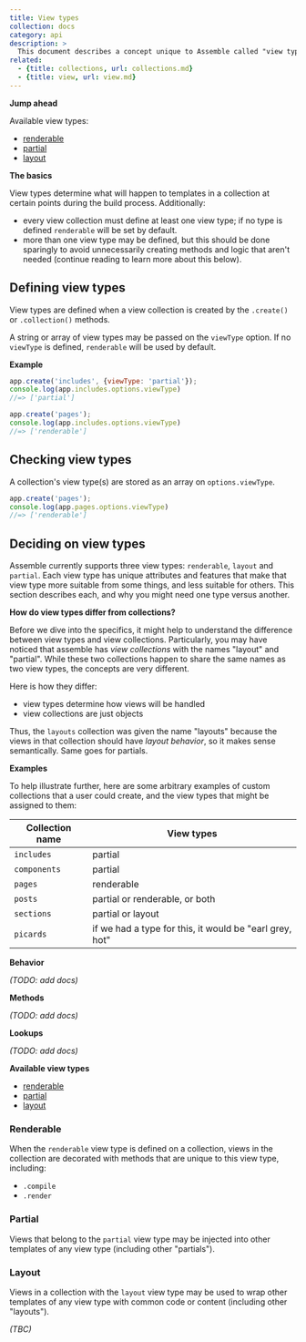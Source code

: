 ```yaml
---
title: View types
collection: docs
category: api
description: >
  This document describes a concept unique to Assemble called "view types". View types give Assemble, and the user, a way of controlling the behavior and features expected for a given view.
related: 
  - {title: collections, url: collections.md}
  - {title: view, url: view.md}
---
```


**Jump ahead**

Available view types:

- [renderable](#renderable)
- [partial](#partial)
- [layout](#layout)

**The basics**

View types determine what will happen to templates in a collection at certain points during the build process. Additionally:

- every view collection must define at least one view type; if no type is defined `renderable` will be set by default.
- more than one view type may be defined, but this should be done sparingly to avoid unnecessarily creating methods and logic that aren't needed (continue reading to learn more about this below).

## Defining view types

View types are defined when a view collection is created by the `.create()` or `.collection()` methods. 

A string or array of view types may be passed on the `viewType` option. If no `viewType` is defined, `renderable` will be used by default. 

**Example**

```js
app.create('includes', {viewType: 'partial'});
console.log(app.includes.options.viewType)
//=> ['partial']

app.create('pages');
console.log(app.includes.options.viewType)
//=> ['renderable']
```

## Checking view types

A collection's view type(s) are stored as an array on `options.viewType`.

```js
app.create('pages');
console.log(app.pages.options.viewType)
//=> ['renderable']
```

## Deciding on view types

Assemble currently supports three view types: `renderable`, `layout` and `partial`. Each view type has unique attributes and features that make that view type more suitable from some things, and less suitable for others. This section describes each, and why you might need one type versus another.

**How do view types differ from collections?**

Before we dive into the specifics, it might help to understand the difference between view types and view collections. Particularly, you may have noticed that assemble has _view collections_ with the names "layout" and "partial". While these two collections happen to share the same names as two view types, the concepts are very different.

Here is how they differ:

- view types determine how views will be handled
- view collections are just objects

Thus, the `layouts` collection was given the name "layouts" because the views in that collection should have _layout behavior_, so it makes sense semantically. Same goes for partials.

**Examples**

To help illustrate further, here are some arbitrary examples of custom collections that a user could create, and the view types that might be assigned to them:

| Collection name | View types |
| --- | --- |
| `includes` | partial |
| `components` | partial |
| `pages` | renderable |
| `posts` | partial or renderable, or both |
| `sections` | partial or layout |
| `picards` | if we had a type for this, it would be "earl grey, hot" |


**Behavior**

_(TODO: add docs)_

**Methods**

_(TODO: add docs)_

**Lookups**

_(TODO: add docs)_

**Available view types**

- [renderable](#renderable)
- [partial](#partial)
- [layout](#layout)

### Renderable

When the `renderable` view type is defined on a collection, views in the collection are  decorated with methods that are unique to this view type, including:

- `.compile`
- `.render`

### Partial

Views that belong to the `partial` view type may be injected into other templates of any view type (including other "partials").

### Layout

Views in a collection with the `layout` view type may be used to wrap other templates of any view type with common code or content (including other "layouts").

_(TBC)_
